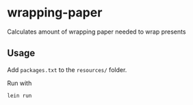 # wrapping-paper

Calculates amount of wrapping paper needed to wrap  presents

## Usage

Add `packages.txt` to the `resources/` folder.

Run with
```
lein run
```
